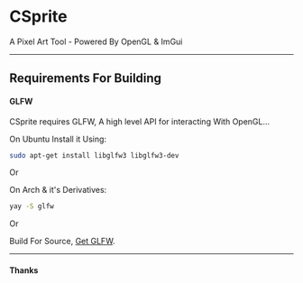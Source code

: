 # CSprite
A Pixel Art Tool - Powered By OpenGL & ImGui

---

## Requirements For Building
#### GLFW
CSprite requires GLFW, A high level API for interacting With OpenGL...

On Ubuntu Install it Using:
```bash
sudo apt-get install libglfw3 libglfw3-dev
```

Or

On Arch & it's Derivatives:
```bash
yay -S glfw
```

Or

Build For Source, [Get GLFW](https://www.glfw.org/).

---

#### Thanks
